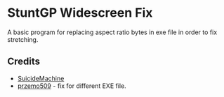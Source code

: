 ﻿StuntGP Widescreen Fix
=====================
A basic program for replacing aspect ratio bytes in exe file in order to fix stretching.

Credits
-------
  * [SuicideMachine](http://twitch.tv/suicidemachine)
  * [przemo509](https://github.com/przemo509) - fix for different EXE file.
  